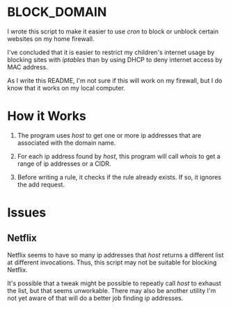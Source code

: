 # BLOCK_DOMAIN

I wrote this script to make it easier to use _cron_ to block
or unblock certain websites on my home firewall.

I've concluded that it is easier to restrict my children's
internet usage by blocking sites with _iptables_ than by using
DHCP to deny internet access by MAC address.

As I write this README, I'm not sure if this will work on my
firewall, but I do know that it works on my local computer.

# How it Works

1. The program uses _host_ to get one or more ip addresses that
   are associated with the domain name.

2. For each ip address found by _host_, this program will call
   _whois_ to get a range of ip addresses or a CIDR.

3. Before writing a rule, it checks if the rule already exists.
   If so, it ignores the add request.

# Issues

## Netflix

Netflix seems to have so many ip addresses that _host_ returns
a different list at different invocations.  Thus, this script
may not be suitable for blocking Netflix.

It's possible that a tweak might be possible to repeatly call
_host_ to exhaust the list, but that seems unworkable.  There may
also be another utility I'm not yet aware of that will do a better
job finding ip addresses.